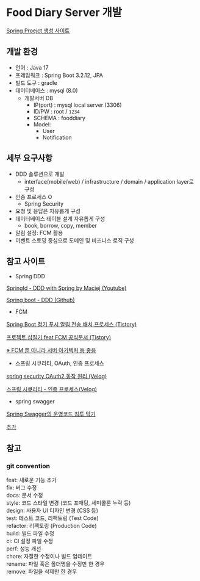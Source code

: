 # Food Diary Server 개발

[Spring Proejct 생성 사이트](https://start.spring.io/)

## 개발 환경
- 언어 : Java 17
- 프레임워크 : Spring Boot 3.2.12, JPA
- 빌드 도구 : gradle
- 데이터베이스 : mysql (8.0)
    * 개발서버 DB
        * IP(port) : mysql local server (3306)
        * ID/PW : root / ```1234```
        * SCHEMA : fooddiary
        * Model:
            * User
            * Notification

## 세부 요구사항
- DDD 솔루션으로 개발
  - interface(mobile/web) / infrastructure / domain / application layer로 구성
- 인증 프로세스 O
  - Spring Security
- 요청 및 응답은 자유롭게 구성
- 데이터베이스 테이블 설계 자유롭게 구성
  - book, borrow, copy, member
- 알림 설정: FCM 활용
- 이벤트 스토밍 중심으로 도메인 및 비즈니스 로직 구성

## 참고 사이트

- Spring DDD

[SpringId - DDD with Spring by Maciej (Youtube)](https://www.youtube.com/watch?v=VGhg6Tfxb60&t=2537s)

[Spring boot - DDD (Github)](https://github.com/sandokandias/spring-boot-ddd)

- FCM

[Spring Boot 정기 푸시 알림 전송 배치 프로세스 (Tistory)](https://jaeseo0519.tistory.com/397)

[프로젝트 삽질기 feat FCM 공식문서 (Tistory)](https://overcome-the-limits.tistory.com/630#1.-%EC%84%9C%EB%B2%84-%ED%99%98%EA%B2%BD-%EB%B0%8F-fcm)

[※ FCM 뿐 아니라 서버 아키텍처 등 좋음](https://zuminternet.github.io/FCM-PUSH/)

- 스프링 시큐리티, OAuth, 인증 프로세스

[spring security OAuth2 동작 원리 (Velog)](https://velog.io/@nefertiri/%EC%8A%A4%ED%94%84%EB%A7%81-%EC%8B%9C%ED%81%90%EB%A6%AC%ED%8B%B0-OAuth2-%EB%8F%99%EC%9E%91-%EC%9B%90%EB%A6%AC#oauth2userrequestentityconverter)

[스프링 시큐리티 - 인증 프로세스(Velog)](https://velog.io/@impala/Spring-Security-%EC%8A%A4%ED%94%84%EB%A7%81-%EC%8B%9C%ED%81%90%EB%A6%AC%ED%8B%B0-%EC%9D%B8%EC%A6%9D-%ED%94%84%EB%A1%9C%EC%84%B8%EC%8A%A4)


- spring swagger

[Spring Swagger의 운영코드 침투 막기](https://jaeseo0519.tistory.com/406)

[추가](https://haward.tistory.com/251)

## 참고

### git convention

feat: 새로운 기능 추가  
fix: 버그 수정  
docs: 문서 수정  
style: 코드 스타일 변경 (코드 포매팅, 세미콜론 누락 등)  
design: 사용자 UI 디자인 변경 (CSS 등)  
test: 테스트 코드, 리팩토링 (Test Code)  
refactor: 리팩토링 (Production Code)  
build: 빌드 파일 수정  
ci: CI 설정 파일 수정  
perf: 성능 개선  
chore: 자잘한 수정이나 빌드 업데이트  
rename: 파일 혹은 폴더명을 수정만 한 경우  
remove: 파일을 삭제만 한 경우  
